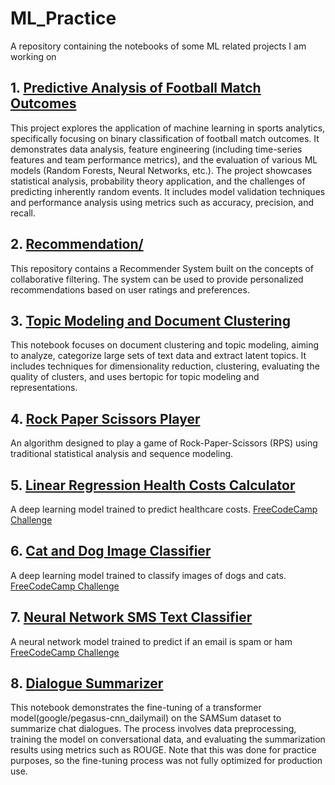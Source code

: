 # ML_Practice

A repository containing the notebooks of some ML related projects I am working on

## 1. [Predictive Analysis of Football Match Outcomes](/projects/project-01-predictive_analysis_of_football_match_outcomes.ipynb)

This project explores the application of machine learning in sports analytics, specifically focusing on binary classification of football match outcomes. It demonstrates data analysis, feature engineering (including time-series features and team performance metrics), and the evaluation of various ML models (Random Forests, Neural Networks, etc.). The project showcases statistical analysis, probability theory application, and the challenges of predicting inherently random events. It includes model validation techniques and performance analysis using metrics such as accuracy, precision, and recall.

## 2. [Recommendation/](/recommendation/)

This repository contains a Recommender System built on the concepts of collaborative filtering. The system can be used to provide personalized recommendations based on user ratings and preferences.

## 3. [Topic Modeling and Document Clustering](https://colab.research.google.com/drive/1PdtqQ_nfgiLU56QD8FxXIBj0ZCifF784?usp=sharing)

This notebook focuses on document clustering and topic modeling, aiming to analyze, categorize large sets of text data and extract latent topics. It includes techniques for dimensionality reduction, clustering, evaluating the quality of clusters, and uses bertopic for topic modeling and representations.

## 4. [Rock Paper Scissors Player](https://github.com/The-Professor99/rock-paper-scissors-project)

An algorithm designed to play a game of Rock-Paper-Scissors (RPS) using traditional statistical analysis and sequence modeling.

## 5. [Linear Regression Health Costs Calculator](https://colab.research.google.com/drive/1Gm8rj6VTBbcSKPZzB2LFGHo3VnfeK0Uj?usp=sharing)

A deep learning model trained to predict healthcare costs.
[FreeCodeCamp Challenge](https://www.freecodecamp.org/learn/machine-learning-with-python/machine-learning-with-python-projects/linear-regression-health-costs-calculator)

## 6. [Cat and Dog Image Classifier](https://colab.research.google.com/drive/1JBmMUJukeqTt5X4zLyEod9g75LYaZ-wm?usp=sharing)

A deep learning model trained to classify images of dogs and cats.
[FreeCodeCamp Challenge](https://www.freecodecamp.org/learn/machine-learning-with-python/machine-learning-with-python-projects/cat-and-dog-image-classifier)

## 7. [Neural Network SMS Text Classifier](https://colab.research.google.com/drive/10AOuGvD-M8-ROxuKrLXQAnVPXNyY-Bs9?usp=sharing)

A neural network model trained to predict if an email is spam or ham
[FreeCodeCamp Challenge](https://www.freecodecamp.org/learn/machine-learning-with-python/machine-learning-with-python-projects/neural-network-sms-text-classifier)

## 8. [Dialogue Summarizer](https://colab.research.google.com/drive/1F1kSGEmDSSieuUVpBKTcm6r9ehpRJPTm?usp=sharing)

This notebook demonstrates the fine-tuning of a transformer model(google/pegasus-cnn_dailymail) on the SAMSum dataset to summarize chat dialogues. The process involves data preprocessing, training the model on conversational data, and evaluating the summarization results using metrics such as ROUGE. Note that this was done for practice purposes, so the fine-tuning process was not fully optimized for production use.
